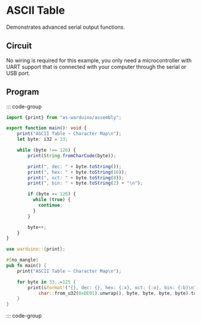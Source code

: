# ASCII Table

Demonstrates advanced serial output functions.

## Circuit

No wiring is required for this example, you only need a microcontroller with UART support that is connected with your computer through the serial or USB port.

## Program

::: code-group
```ts [AS]
import {print} from "as-warduino/assembly";

export function main(): void {
    print("ASCII Table ~ Character Map\n");
    let byte: i32 = 33;

    while (byte !== 126) {
        print(String.fromCharCode(byte));

        print(", dec: " + byte.toString());
        print(", hex: " + byte.toString(16));
        print(", oct: " + byte.toString(8));
        print(", bin: " + byte.toString(2) + "\n");

        if (byte == 126) {
          while (true) {
            continue;
          }
        }

        byte++;
    }
}
```

```rust [Rust]
use warduino::{print};

#[no_mangle]
pub fn main() {
    print("ASCII Table ~ Character Map\n");

    for byte in 33..=125 {
        print(&format!("{}, dec: {}, hex: {:x}, oct: {:o}, bin: {:b}\n",
            char::from_u32(0xDE01).unwrap(), byte, byte, byte, byte).to_string());
    }
}
```
::: code-group


